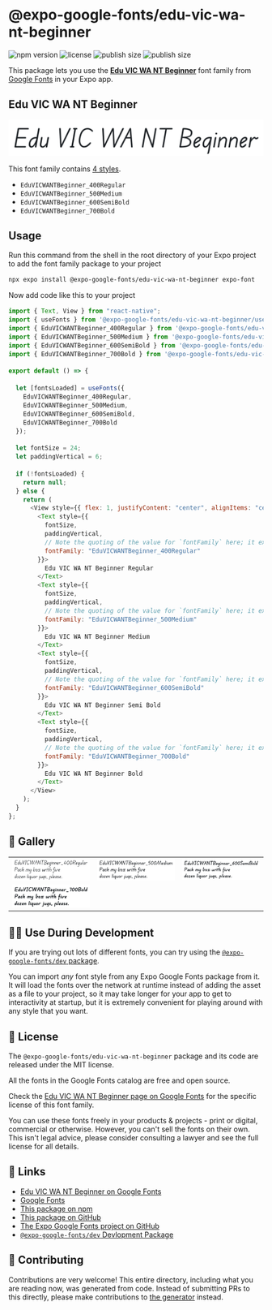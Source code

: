 # @expo-google-fonts/edu-vic-wa-nt-beginner

![npm version](https://flat.badgen.net/npm/v/@expo-google-fonts/edu-vic-wa-nt-beginner)
![license](https://flat.badgen.net/github/license/expo/google-fonts)
![publish size](https://flat.badgen.net/packagephobia/install/@expo-google-fonts/edu-vic-wa-nt-beginner)
![publish size](https://flat.badgen.net/packagephobia/publish/@expo-google-fonts/edu-vic-wa-nt-beginner)

This package lets you use the [**Edu VIC WA NT Beginner**](https://fonts.google.com/specimen/Edu+VIC+WA+NT+Beginner) font family from [Google Fonts](https://fonts.google.com/) in your Expo app.

## Edu VIC WA NT Beginner

![Edu VIC WA NT Beginner](./font-family.png)

This font family contains [4 styles](#-gallery).

- `EduVICWANTBeginner_400Regular`
- `EduVICWANTBeginner_500Medium`
- `EduVICWANTBeginner_600SemiBold`
- `EduVICWANTBeginner_700Bold`

## Usage

Run this command from the shell in the root directory of your Expo project to add the font family package to your project

```sh
npx expo install @expo-google-fonts/edu-vic-wa-nt-beginner expo-font
```

Now add code like this to your project

```js
import { Text, View } from "react-native";
import { useFonts } from '@expo-google-fonts/edu-vic-wa-nt-beginner/useFonts';
import { EduVICWANTBeginner_400Regular } from '@expo-google-fonts/edu-vic-wa-nt-beginner/400Regular';
import { EduVICWANTBeginner_500Medium } from '@expo-google-fonts/edu-vic-wa-nt-beginner/500Medium';
import { EduVICWANTBeginner_600SemiBold } from '@expo-google-fonts/edu-vic-wa-nt-beginner/600SemiBold';
import { EduVICWANTBeginner_700Bold } from '@expo-google-fonts/edu-vic-wa-nt-beginner/700Bold';

export default () => {

  let [fontsLoaded] = useFonts({
    EduVICWANTBeginner_400Regular, 
    EduVICWANTBeginner_500Medium, 
    EduVICWANTBeginner_600SemiBold, 
    EduVICWANTBeginner_700Bold
  });

  let fontSize = 24;
  let paddingVertical = 6;

  if (!fontsLoaded) {
    return null;
  } else {
    return (
      <View style={{ flex: 1, justifyContent: "center", alignItems: "center" }}>
        <Text style={{
          fontSize,
          paddingVertical,
          // Note the quoting of the value for `fontFamily` here; it expects a string!
          fontFamily: "EduVICWANTBeginner_400Regular"
        }}>
          Edu VIC WA NT Beginner Regular
        </Text>
        <Text style={{
          fontSize,
          paddingVertical,
          // Note the quoting of the value for `fontFamily` here; it expects a string!
          fontFamily: "EduVICWANTBeginner_500Medium"
        }}>
          Edu VIC WA NT Beginner Medium
        </Text>
        <Text style={{
          fontSize,
          paddingVertical,
          // Note the quoting of the value for `fontFamily` here; it expects a string!
          fontFamily: "EduVICWANTBeginner_600SemiBold"
        }}>
          Edu VIC WA NT Beginner Semi Bold
        </Text>
        <Text style={{
          fontSize,
          paddingVertical,
          // Note the quoting of the value for `fontFamily` here; it expects a string!
          fontFamily: "EduVICWANTBeginner_700Bold"
        }}>
          Edu VIC WA NT Beginner Bold
        </Text>
      </View>
    );
  }
};
```

## 🔡 Gallery


||||
|-|-|-|
|![EduVICWANTBeginner_400Regular](./400Regular/EduVICWANTBeginner_400Regular.ttf.png)|![EduVICWANTBeginner_500Medium](./500Medium/EduVICWANTBeginner_500Medium.ttf.png)|![EduVICWANTBeginner_600SemiBold](./600SemiBold/EduVICWANTBeginner_600SemiBold.ttf.png)||
|![EduVICWANTBeginner_700Bold](./700Bold/EduVICWANTBeginner_700Bold.ttf.png)||||


## 👩‍💻 Use During Development

If you are trying out lots of different fonts, you can try using the [`@expo-google-fonts/dev` package](https://github.com/expo/google-fonts/tree/master/font-packages/dev#readme).

You can import _any_ font style from any Expo Google Fonts package from it. It will load the fonts over the network at runtime instead of adding the asset as a file to your project, so it may take longer for your app to get to interactivity at startup, but it is extremely convenient for playing around with any style that you want.


## 📖 License

The `@expo-google-fonts/edu-vic-wa-nt-beginner` package and its code are released under the MIT license.

All the fonts in the Google Fonts catalog are free and open source.

Check the [Edu VIC WA NT Beginner page on Google Fonts](https://fonts.google.com/specimen/Edu+VIC+WA+NT+Beginner) for the specific license of this font family.

You can use these fonts freely in your products & projects - print or digital, commercial or otherwise. However, you can't sell the fonts on their own. This isn't legal advice, please consider consulting a lawyer and see the full license for all details.

## 🔗 Links

- [Edu VIC WA NT Beginner on Google Fonts](https://fonts.google.com/specimen/Edu+VIC+WA+NT+Beginner)
- [Google Fonts](https://fonts.google.com/)
- [This package on npm](https://www.npmjs.com/package/@expo-google-fonts/edu-vic-wa-nt-beginner)
- [This package on GitHub](https://github.com/expo/google-fonts/tree/master/font-packages/edu-vic-wa-nt-beginner)
- [The Expo Google Fonts project on GitHub](https://github.com/expo/google-fonts)
- [`@expo-google-fonts/dev` Devlopment Package](https://github.com/expo/google-fonts/tree/master/font-packages/dev)

## 🤝 Contributing

Contributions are very welcome! This entire directory, including what you are reading now, was generated from code. Instead of submitting PRs to this directly, please make contributions to [the generator](https://github.com/expo/google-fonts/tree/master/packages/generator) instead.
